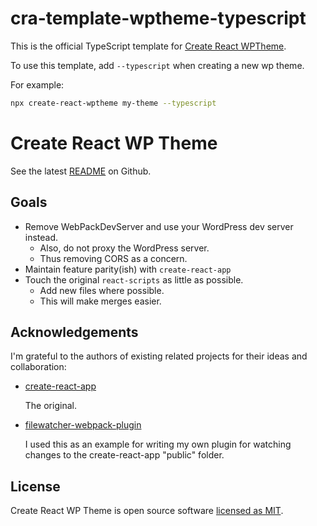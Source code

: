 # cra-template-wptheme-typescript

This is the official TypeScript template for [Create React WPTheme](https://github.com/devloco/create-react-wptheme).

To use this template, add `--typescript` when creating a new wp theme.

For example:

```sh
npx create-react-wptheme my-theme --typescript
```

# Create React WP Theme

See the latest [README](https://github.com/devloco/create-react-wptheme) on Github.


## Goals

-   Remove WebPackDevServer and use your WordPress dev server instead.
    -   Also, do not proxy the WordPress server.
    -   Thus removing CORS as a concern.
-   Maintain feature parity(ish) with `create-react-app`
-   Touch the original `react-scripts` as little as possible.
    -   Add new files where possible.
    -   This will make merges easier.

## Acknowledgements

I'm grateful to the authors of existing related projects for their ideas and collaboration:

-   [create-react-app](https://github.com/facebook/create-react-app)

    The original.

-   [filewatcher-webpack-plugin](https://www.npmjs.com/package/filewatcher-webpack-plugin)

    I used this as an example for writing my own plugin for watching changes to the create-react-app "public" folder.

## License

Create React WP Theme is open source software [licensed as MIT](https://github.com/devloco/create-react-wptheme/blob/master/LICENSE).
